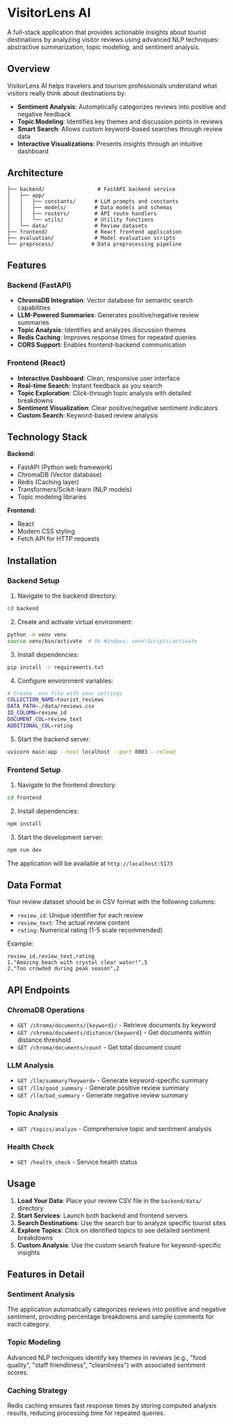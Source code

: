 # VisitorLens AI

A full-stack application that provides actionable insights about tourist destinations by analyzing visitor reviews using advanced NLP techniques: abstractive summarization, topic modeling, and sentiment analysis.

## Overview

VisitorLens AI helps travelers and tourism professionals understand what visitors really think about destinations by:

- **Sentiment Analysis**: Automatically categorizes reviews into positive and negative feedback
- **Topic Modeling**: Identifies key themes and discussion points in reviews
- **Smart Search**: Allows custom keyword-based searches through review data
- **Interactive Visualizations**: Presents insights through an intuitive dashboard

## Architecture

```
├── backend/                 # FastAPI backend service
│   ├── app/
│   │   ├── constants/      # LLM prompts and constants
│   │   ├── models/         # Data models and schemas
│   │   ├── routers/        # API route handlers
│   │   └── utils/          # Utility functions
│   └── data/               # Review datasets
├── frontend/               # React frontend application
├── evaluation/             # Model evaluation scripts
└── preprocess/            # Data preprocessing pipeline
```

## Features

### Backend (FastAPI)
- **ChromaDB Integration**: Vector database for semantic search capabilities
- **LLM-Powered Summaries**: Generates positive/negative review summaries
- **Topic Analysis**: Identifies and analyzes discussion themes
- **Redis Caching**: Improves response times for repeated queries
- **CORS Support**: Enables frontend-backend communication

### Frontend (React)
- **Interactive Dashboard**: Clean, responsive user interface
- **Real-time Search**: Instant feedback as you search
- **Topic Exploration**: Click-through topic analysis with detailed breakdowns
- **Sentiment Visualization**: Clear positive/negative sentiment indicators
- **Custom Search**: Keyword-based review analysis

## Technology Stack

**Backend:**
- FastAPI (Python web framework)
- ChromaDB (Vector database)
- Redis (Caching layer)
- Transformers/Scikit-learn (NLP models)
- Topic modeling libraries

**Frontend:**
- React 
- Modern CSS styling
- Fetch API for HTTP requests

## Installation

### Backend Setup

1. Navigate to the backend directory:
```bash
cd backend
```

2. Create and activate virtual environment:
```bash
python -m venv venv
source venv/bin/activate  # On Windows: venv\Scripts\activate
```

3. Install dependencies:
```bash
pip install -r requirements.txt
```

4. Configure environment variables:
```bash
# Create .env file with your settings
COLLECTION_NAME=tourist_reviews
DATA_PATH=./data/reviews.csv
ID_COLUMN=review_id
DOCUMENT_COL=review_text
ADDITIONAL_COL=rating
```

5. Start the backend server:
```bash
uvicorn main:app --host localhost --port 8003 --reload
```

### Frontend Setup

1. Navigate to the frontend directory:
```bash
cd frontend
```

2. Install dependencies:
```bash
npm install
```

3. Start the development server:
```bash
npm run dev
```

The application will be available at `http://localhost:5173`

## Data Format

Your review dataset should be in CSV format with the following columns:
- `review_id`: Unique identifier for each review
- `review_text`: The actual review content
- `rating`: Numerical rating (1-5 scale recommended)

Example:
```csv
review_id,review_text,rating
1,"Amazing beach with crystal clear water!",5
2,"Too crowded during peak season",2
```

## API Endpoints

### ChromaDB Operations
- `GET /chroma/documents/{keyword}/` - Retrieve documents by keyword
- `GET /chroma/documents/distance/{keyword}` - Get documents within distance threshold
- `GET /chroma/documents/count` - Get total document count

### LLM Analysis
- `GET /llm/summary?keyword=` - Generate keyword-specific summary
- `GET /llm/good_summary` - Generate positive review summary
- `GET /llm/bad_summary` - Generate negative review summary

### Topic Analysis
- `GET /topics/analyze` - Comprehensive topic and sentiment analysis

### Health Check
- `GET /health_check` - Service health status

## Usage

1. **Load Your Data**: Place your review CSV file in the `backend/data/` directory
2. **Start Services**: Launch both backend and frontend servers
3. **Search Destinations**: Use the search bar to analyze specific tourist sites
4. **Explore Topics**: Click on identified topics to see detailed sentiment breakdowns
5. **Custom Analysis**: Use the custom search feature for keyword-specific insights

## Features in Detail

### Sentiment Analysis
The application automatically categorizes reviews into positive and negative sentiment, providing percentage breakdowns and sample comments for each category.

### Topic Modeling
Advanced NLP techniques identify key themes in reviews (e.g., "food quality", "staff friendliness", "cleanliness") with associated sentiment scores.

### Caching Strategy
Redis caching ensures fast response times by storing computed analysis results, reducing processing time for repeated queries.
